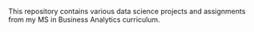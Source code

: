 This repository contains various data science projects and assignments from my MS in Business Analytics curriculum.
